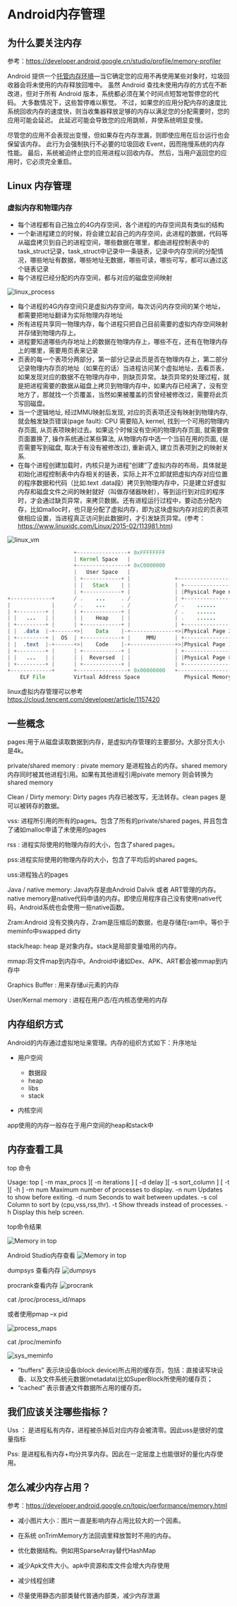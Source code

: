 # Android内存管理

## 为什么要关注内存

参考：https://developer.android.google.cn/studio/profile/memory-profiler

Android 提供一个[托管内存环境](https://developer.android.google.cn/topic/performance/memory-overview.html)—当它确定您的应用不再使用某些对象时，垃圾回收器会将未使用的内存释放回堆中。 虽然 Android 查找未使用内存的方式在不断改进，但对于所有 Android 版本，系统都必须在某个时间点短暂地暂停您的代码。 大多数情况下，这些暂停难以察觉。 不过，如果您的应用分配内存的速度比系统回收内存的速度快，则当收集器释放足够的内存以满足您的分配需要时，您的应用可能会延迟。 此延迟可能会导致您的应用跳帧，并使系统明显变慢。

尽管您的应用不会表现出变慢，但如果存在内存泄漏，则即使应用在后台运行也会保留该内存。 此行为会强制执行不必要的垃圾回收 Event，因而拖慢系统的内存性能。 最后，系统被迫终止您的应用进程以回收内存。 然后，当用户返回您的应用时，它必须完全重启。

## Linux 内存管理
### 虚拟内存和物理内存
* 每个进程都有自己独立的4G内存空间，各个进程的内存空间具有类似的结构
* 一个新进程建立的时候，将会建立起自己的内存空间，此进程的数据，代码等从磁盘拷贝到自己的进程空间，哪些数据在哪里，都由进程控制表中的task_struct记录，task_struct中记录中一条链表，记录中内存空间的分配情况，哪些地址有数据，哪些地址无数据，哪些可读，哪些可写，都可以通过这个链表记录
* 每个进程已经分配的内存空间，都与对应的磁盘空间映射

![linux_process](linux_process.PNG)

* 每个进程的4G内存空间只是虚拟内存空间，每次访问内存空间的某个地址，都需要把地址翻译为实际物理内存地址
* 所有进程共享同一物理内存，每个进程只把自己目前需要的虚拟内存空间映射并存储到物理内存上。
* 进程要知道哪些内存地址上的数据在物理内存上，哪些不在，还有在物理内存上的哪里，需要用页表来记录
* 页表的每一个表项分两部分，第一部分记录此页是否在物理内存上，第二部分记录物理内存页的地址（如果在的话）当进程访问某个虚拟地址，去看页表，如果发现对应的数据不在物理内存中，则缺页异常。.缺页异常的处理过程，就是把进程需要的数据从磁盘上拷贝到物理内存中，如果内存已经满了，没有空地方了，那就找一个页覆盖，当然如果被覆盖的页曾经被修改过，需要将此页写回磁盘。
* 当一个逻辑地址, 经过MMU映射后发现, 对应的页表项还没有映射到物理内存, 就会触发缺页错误(page fault): CPU 需要陷入 kernel, 找到一个可用的物理内存页面, 从页表项映射过去。如果这个时候没有空闲的物理内存页面, 就需要做页面置换了, 操作系统通过某些算法, 从物理内存中选一个当前在用的页面, (是否需要写到磁盘, 取决于有没有被修改过), 重新调入, 建立页表项到之的映射关系.
* 在每个进程创建加载时，内核只是为进程“创建”了虚拟内存的布局，具体就是初始化进程控制表中内存相关的链表，实际上并不立即就把虚拟内存对应位置的程序数据和代码（比如.text .data段）拷贝到物理内存中，只是建立好虚拟内存和磁盘文件之间的映射就好（叫做存储器映射），等到运行到对应的程序时，才会通过缺页异常，来拷贝数据。还有进程运行过程中，要动态分配内存，比如malloc时，也只是分配了虚拟内存，即为这块虚拟内存对应的页表项做相应设置，当进程真正访问到此数据时，才引发缺页异常。(参考：https://www.linuxidc.com/Linux/2015-02/113981.htm)

![linux_vm](linux_vm.PNG)



```java
                     +----------------+ 0xFFFFFFFF
                     | Kernel Space   |
                     +----------------+ 0xC0000000
                     |   User Space   |
                     | +------------+ |              +-------------------+
                     | |   Stack    | |              | +---------------+ |
                     | +------------+ |              | |Physical Page n| |
+-------------+      / .    ...     . /              | +---------------+ |
|             |      / .    ...     . /              / .    ......     . /
| +---------+ |      | +------------+ |              / .    ......     . /
| |   ...   | |      | |    Heap    | |              | .    ......     . |
| +---------+ |      | +------------+ |              | +---------------+ |
| |  .data  |-+------+>|    Data    |-+--------------+>|Physical Page 2| |
| +---------+ |  OS  | +------------+ |     MMU      | +---------------+ |
| |  .text  |-+------+>|    Code    |-+--------------+>|Physical Page 1| |
| +---------+ |      | +------------+ |              | +---------------+ |
| |   ...   | |      | |  Reversed  | |              | |Physical Page 0| |
| +---------+ |      | +------------+ |              | +---------------+ |
+-------------+      +----------------+ 0x00000000   +-------------------+
    ELF File         Virtual Address Space              Physical Memory
```



linux虚拟内存管理可以参考 https://cloud.tencent.com/developer/article/1157420

## 一些概念

pages:用于从磁盘读取数据到内存，是虚拟内存管理的主要部分。大部分页大小是4k。

private/shared memory : pivate memory 是进程独占的内存。shared memory 内存同时被其他进程引用。如果有其他进程引用pivate memory 则会转换为shared memory

Clean / Dirty memory: Dirty pages 内存已被改写，无法转存。clean pages 是可以被转存的数据。

vss: 进程所引用的所有的pages。包含了所有的private/shared pages, 并且包含了诸如malloc申请了未使用的pages

rss : 进程实际使用的物理内存的大小，包含了shared pages。

pss:进程实际使用的物理内存的大小，包含了平均后的shared pages。

uss:进程独占的pages

Java / native memory: Java内存是由Android Dalvik 或者 ART管理的内存。native memory是native代码申请的内存。即使应用程序自己没有使用native代码，Android系统也会使用一些native函数。

Zram:Android 没有交换内存，Zram是压缩后的数据，也是存储在ram中。等价于meminfo中swapped dirty

stack/heap: heap 是对象内存。stack是局部变量咱用的内存。

mmap:将文件map到内存中。Android中诸如Dex、APK、ART都会被mmap到内存中

Graphics Buffer : 用来存储ui元素的内存

User/Kernal memory : 进程在用户态/在内核态使用的内存

## 内存组织方式

Android的内存通过虚拟地址来管理。内存的组织方式如下：升序地址
* 用户空间
  * 数据段
  * heap
  * libs
  * stack

* 内核空间

app使用的内存一般存在于用户空间的heap和stack中

## 内存查看工具
top 命令

Usage: top [ -m max_procs ][ -n iterations ] [ -d delay ][ -s sort_column ] [ -t ][ -h ]
    -m num  Maximum number of processes to display.
    -n num  Updates to show before exiting.
    -d num  Seconds to wait between updates.
    -s col  Column to sort by (cpu,vss,rss,thr).
    -t      Show threads instead of processes.
    -h      Display this help screen.



top命令结果

![Memory in top](top.PNG)



Android Studio内存查看
![Memory in top](android_studio.PNG)



dumpsys 查看内存
![dumpsys](dumpsys.PNG)



procrank查看内存
![procrank](procrank.PNG)





cat /proc/process_id/maps

或者使用pmap –x pid 

![process_maps](process_maps.PNG)



cat /proc/meminfo

![sys_meminfo](sys_meminfo.PNG)

* “buffers” 表示块设备(block device)所占用的缓存页，包括：直接读写块设备、以及文件系统元数据(metadata)比如SuperBlock所使用的缓存页；
* “cached” 表示普通文件数据所占用的缓存页。

## 我们应该关注哪些指标？

Uss ： 是进程私有内存，进程被杀掉后对应内存会被清零。因此uss是很好的度量指标

Pss: 是进程私有内存+均分共享内存。因此在一定层度上也能很好的量化内存使用。



## 怎么减少内存占用？

参考：https://developer.android.google.cn/topic/performance/memory.html

* 减小图片大小：图片一直是影响内存占用比较大的一个因素。

* 在系统 onTrimMemory方法回调里释放暂时不用的内存。

* 优化数据结构。例如用SparseArray替代HashMap

* 减少Apk文件大小。apk中资源和库文件会增大内存使用

* 减少线程创建

* 尽量使用静态内部类替代普通内部类，减少内存泄漏


